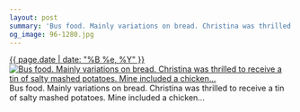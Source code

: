 ```yaml
---
layout: post
summary: 'Bus food. Mainly variations on bread. Christina was thrilled to receive a tin of salty mashed potatoes. Mine included a chicken...'
og_image: 96-1280.jpg
---
```


<p>
  <time><a href="/96">{{ page.date | date: "%B %e, %Y" }}</a></time>
  <a href="/96"><img src="{{ site.assets_url }}/96-640.jpg" srcset="{{ site.assets_url }}/96-1280.jpg 1280w, {{ site.assets_url }}/96-960.jpg 960w, {{ site.assets_url }}/96-640.jpg 640w, {{ site.assets_url }}/96-320.jpg 320w" sizes="(min-width: 700px) 50vw, calc(100vw - 2rem)" alt="Bus food. Mainly variations on bread. Christina was thrilled to receive a tin of salty mashed potatoes. Mine included a chicken..." /></a>
  <span>Bus food. Mainly variations on bread. Christina was thrilled to receive a tin of salty mashed potatoes. Mine included a chicken...</span>
</p>
